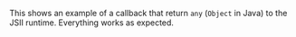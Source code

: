 This shows an example of a callback that return `any`
(`Object` in Java) to the JSII runtime.
Everything works as expected.
